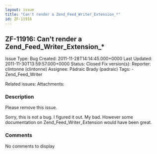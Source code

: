 ```yaml
---
layout: issue
title: "Can't render a Zend_Feed_Writer_Extension_*"
id: ZF-11916
---
```


ZF-11916: Can't render a Zend\_Feed\_Writer\_Extension\_\*
----------------------------------------------------------

 Issue Type: Bug Created: 2011-11-28T14:14:45.000+0000 Last Updated: 2011-11-30T13:59:57.000+0000 Status: Closed Fix version(s): 
 Reporter:  clintonne (clintonne)  Assignee:  Pádraic Brady (padraic)  Tags: - Zend\_Feed\_Writer
 
 Related issues: 
 Attachments: 
### Description

Please remove this issue.

Sorry, this is not a bug. I figured it out. My bad. However some documentation on Zend\_Feed\_Writer\_Extension would have been great.

 

 

### Comments

No comments to display